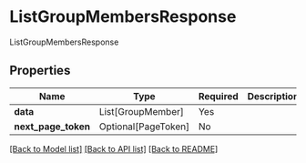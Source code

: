 # ListGroupMembersResponse

ListGroupMembersResponse

## Properties
| Name | Type | Required | Description |
| ------------ | ------------- | ------------- | ------------- |
**data** | List[GroupMember] | Yes |  |
**next_page_token** | Optional[PageToken] | No |  |


[[Back to Model list]](../../../README.md#models-v2-link) [[Back to API list]](../../../README.md#apis-v2-link) [[Back to README]](../../../README.md)
